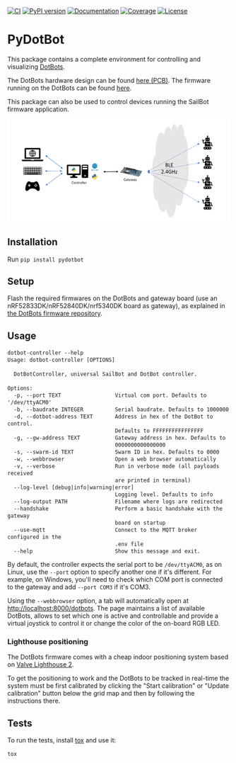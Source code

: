 [![CI][ci-badge]][ci-link]
[![PyPI version][pypi-badge]][pypi-link]
[![Documentation][doc-badge]][doc-link]
[![Coverage][codecov-badge]][codecov-link]
[![License][license-badge]][license-link]

# PyDotBot

This package contains a complete environment for controlling and visualizing
[DotBots](http://www.dotbots.org).

The DotBots hardware design can be found [here (PCB)][dotbot-pcb-repo].
The firmware running on the DotBots can be found [here][dotbot-firmware-repo].

This package can also be used to control devices running the SailBot firmware
application.

![DotBots controller overview][pydotbot-overview]

## Installation

Run `pip install pydotbot`

## Setup

Flash the required firmwares on the DotBots and gateway board (use an
nRF52833DK/nRF52840DK/nrf5340DK board as gateway), as explained in
[the DotBots firmware repository][dotbot-firmware-repo].

## Usage

```
dotbot-controller --help
Usage: dotbot-controller [OPTIONS]

  DotBotController, universal SailBot and DotBot controller.

Options:
  -p, --port TEXT                 Virtual com port. Defaults to '/dev/ttyACM0'
  -b, --baudrate INTEGER          Serial baudrate. Defaults to 1000000
  -d, --dotbot-address TEXT       Address in hex of the DotBot to control.
                                  Defaults to FFFFFFFFFFFFFFFF
  -g, --gw-address TEXT           Gateway address in hex. Defaults to
                                  0000000000000000
  -s, --swarm-id TEXT             Swarm ID in hex. Defaults to 0000
  -w, --webbrowser                Open a web browser automatically
  -v, --verbose                   Run in verbose mode (all payloads received
                                  are printed in terminal)
  --log-level [debug|info|warning|error]
                                  Logging level. Defaults to info
  --log-output PATH               Filename where logs are redirected
  --handshake                     Perform a basic handshake with the gateway
                                  board on startup
  --use-mqtt                      Connect to the MQTT broker configured in the
                                  .env file
  --help                          Show this message and exit.
```

By default, the controller expects the serial port to be `/dev/ttyACM0`, as on
Linux, use the `--port` option to specify another one if it's different. For
example, on Windows, you'll need to check which COM port is connected to the
gateway and add `--port COM3` if it's COM3.

Using the `--webbrowser` option, a tab will automatically open at
[http://localhost:8000/dotbots](http://localhost:8000/dotbots). The page maintains
a list of available DotBots, allows to set which one is active and controllable
and provide a virtual joystick to control it or change the color of the on-board
RGB LED.

### Lighthouse positioning

The DotBots firmware comes with a cheap indoor positioning system based on
[Valve Lighthouse 2](https://www.valvesoftware.com/en/index/base-stations).

To get the positioning to work and the DotBots to be tracked in real-time the
system must be first calibrated by clicking the "Start calibration" or
"Update calibration" button below the grid map and then by following the
instructions there.

## Tests

To run the tests, install [tox](https://pypi.org/project/tox/) and use it:

```
tox
```


[ci-badge]: https://github.com/DotBots/PyDotBot/workflows/CI/badge.svg
[ci-link]: https://github.com/DotBots/PyDotBot/actions?query=workflow%3ACI+branch%3Amain
[pypi-badge]: https://badge.fury.io/py/pydotbot.svg
[pypi-link]: https://badge.fury.io/py/pydotbot
[doc-badge]: https://readthedocs.org/projects/pydotbot/badge/?version=latest
[doc-link]: https://pydotbot.readthedocs.io/en/latest
[license-badge]: https://img.shields.io/pypi/l/pydotbot
[license-link]: https://github.com/DotBots/pydotbot/blob/main/LICENSE.txt

[codecov-badge]: https://codecov.io/gh/DotBots/PyDotBot/branch/main/graph/badge.svg
[codecov-link]: https://codecov.io/gh/DotBots/PyDotBot

[pydotbot-overview]: https://github.com/DotBots/PyDotBot/blob/main/dotbots.png?raw=True
[dotbot-firmware-repo]: https://github.com/DotBots/DotBot-firmware
[dotbot-pcb-repo]: https://github.com/DotBots/DotBot-hardware
